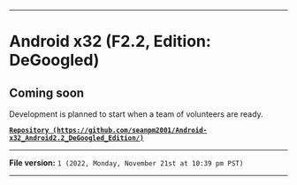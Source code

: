 
***

# Android x32 (F2.2, Edition: DeGoogled)

## Coming soon

Development is planned to start when a team of volunteers are ready.

**[`Repository (https://github.com/seanpm2001/Android-x32_Android2.2_DeGoogled_Edition/)`](https://github.com/seanpm2001/Android-x32_Android2.2_DeGoogled_Edition/)**

***

**File version:** `1 (2022, Monday, November 21st at 10:39 pm PST)`

***
